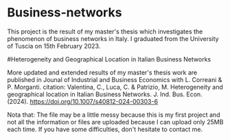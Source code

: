 # Business-networks
This project is the result of my master's thesis which investigates the phenomenon of business networks in Italy. I graduated from the University of Tuscia on 15th February 2023.  


#Heterogeneity and Geographical Location in Italian Business Networks


More updated and extended results of my master's thesis work are published in Jounal of Industrial and Business Economics with L. Correani & P. Morganti.
citation:
Valentina, C., Luca, C. & Patrizio, M. Heterogeneity and geographical location in Italian Business Networks. J. Ind. Bus. Econ. (2024). https://doi.org/10.1007/s40812-024-00303-6 

Nota that:
The file may be a little messy because this is my first project and not all the information or files are uploaded because I can upload only 25MB each time. If you have some difficulties, don't hesitate to contact me. 
